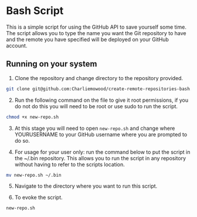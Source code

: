 # Bash Script

This is a simple script for using the GitHub API to save yourself some time. The script allows you to type the name you want the Git repository to have and the remote you have specified will be deployed on your GitHub account. 

## Running on your system

1. Clone the repository and change directory to the repository provided.
```bash
git clone git@github.com:Charliemowood/create-remote-repositories-bash.git && cd create-remote-repositories-bash
```

2. Run the following command on the file to give it root permissions, if you do not do this you will need to be root or use sudo to run the script. 
```bash
chmod +x new-repo.sh
```

3. At this stage you will need to open `new-repo.sh` and change where YOURUSERNAME to your GitHub username where you are prompted to do so.

4. For usage for your user only: run the command below to put the script in the ~/.bin repository. This allows you to run the script in any repository without having to refer to the scripts location.
```bash
mv new-repo.sh ~/.bin
```

5. Navigate to the directory where you want to run this script.

6. To evoke the script. 
```bash
new-repo.sh
```
